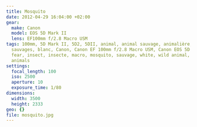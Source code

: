 ```yaml
---
title: Mosquito
date: 2012-04-29 16:04:00 +02:00
gear:
  make: Canon
  model: EOS 5D Mark II
  lens: EF100mm f/2.8 Macro USM
tags: 100mm, 5D Mark II, 5D2, 5DII, animal, animal sauvage, animalière, animaux
  sauvages, blanc, Canon, Canon EF 100mm f/2.8 Macro USM, Canon EOS 5D Mark II,
  fear, insect, insecte, macro, mosquito, sauvage, white, wild animal, wild
  animals
settings:
  focal_length: 100
  iso: 2500
  aperture: 10
  exposure_time: 1/80
dimensions:
  width: 3500
  height: 2333
geo: {}
file: mosquito.jpg
---
```



